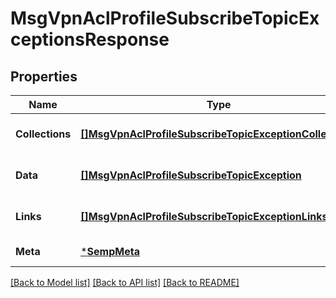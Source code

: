 # MsgVpnAclProfileSubscribeTopicExceptionsResponse

## Properties
Name | Type | Description | Notes
------------ | ------------- | ------------- | -------------
**Collections** | [**[]MsgVpnAclProfileSubscribeTopicExceptionCollections**](MsgVpnAclProfileSubscribeTopicExceptionCollections.md) |  | [optional] [default to null]
**Data** | [**[]MsgVpnAclProfileSubscribeTopicException**](MsgVpnAclProfileSubscribeTopicException.md) |  | [optional] [default to null]
**Links** | [**[]MsgVpnAclProfileSubscribeTopicExceptionLinks**](MsgVpnAclProfileSubscribeTopicExceptionLinks.md) |  | [optional] [default to null]
**Meta** | [***SempMeta**](SempMeta.md) |  | [default to null]

[[Back to Model list]](../README.md#documentation-for-models) [[Back to API list]](../README.md#documentation-for-api-endpoints) [[Back to README]](../README.md)

